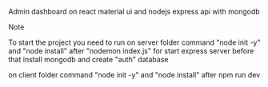 Admin dashboard on react material ui and nodejs express api with mongodb

> [!NOTE]
> To start the project you need to run
on server folder
command "node init -y" and "node install"
after "nodemon index.js" for start express server
before that install mongodb and create "auth" database

on client folder
command "node init -y" and "node install"
after npm run dev
